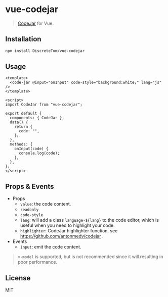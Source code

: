 # vue-codejar

> [CodeJar](https://github.com/antonmedv/codejar) for Vue.

## Installation

```bash
npm install DiscreteTom/vue-codejar
```

## Usage

```vue
<template>
  <code-jar @input="onInput" code-style="background:white;" lang="js" />
</template>

<script>
import CodeJar from "vue-codejar";

export default {
  components: { CodeJar },
  data() {
    return {
      code: "",
    };
  },
  methods: {
    onInput(code) {
      console.log(code);
    },
  },
};
</script>
```

## Props & Events

- Props
  - `value`: the code content.
  - `readonly`
  - `code-style`
  - `lang`: will add a class `language-${lang}` to the code editor, which is useful when you need to highlight your code.
  - `highlighter`: CodeJar highlighter function, see https://github.com/antonmedv/codejar .
- Events
  - `input`: emit the code content.

> `v-model` is supported, but is not recommended since it will resulting in poor performance.

## License

MIT
